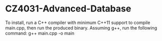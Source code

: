 # CZ4031-Advanced-Database

To install, run a C++ compiler with minimum C++11 support to compile main.cpp, then run the produced binary. Assuming g++, run the following command: g++ main.cpp -o main